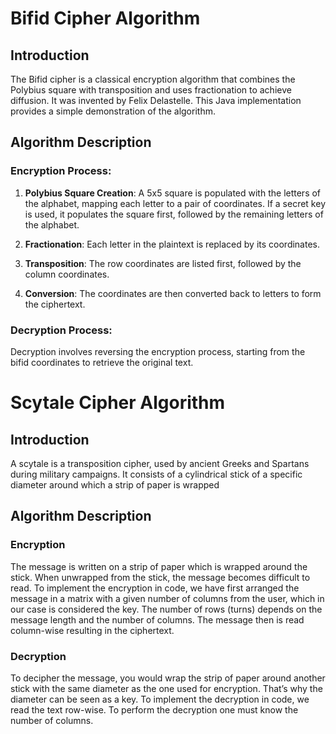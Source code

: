 # Bifid Cipher Algorithm

## Introduction
The Bifid cipher is a classical encryption algorithm that combines the Polybius square with transposition and uses fractionation to achieve diffusion. It was invented by Felix Delastelle. This Java implementation provides a simple demonstration of the algorithm.

## Algorithm Description

### Encryption Process:
1. **Polybius Square Creation**: A 5x5 square is populated with the letters of the alphabet, mapping each letter to a pair of coordinates. If a secret key is used, it populates the square first, followed by the remaining letters of the alphabet.

2. **Fractionation**: Each letter in the plaintext is replaced by its coordinates.

3. **Transposition**: The row coordinates are listed first, followed by the column coordinates.

4. **Conversion**: The coordinates are then converted back to letters to form the ciphertext.

### Decryption Process:
Decryption involves reversing the encryption process, starting from the bifid coordinates to retrieve the original text.

# Scytale Cipher Algorithm

## Introduction
A scytale is a transposition cipher, used by ancient Greeks and Spartans during military campaigns. It consists of a cylindrical stick of a specific diameter around which a strip of paper is wrapped

## Algorithm Description

### Encryption 
The message is written on a strip of paper which is wrapped around the stick. When unwrapped from the stick, the message becomes difficult to read. To implement the encryption in code, we have first arranged the message in a matrix with a given number of columns from the user, which in our case is considered the key. The number of rows (turns) depends on the message length and the number of columns. The message then is read column-wise resulting in the ciphertext. 

### Decryption
To decipher the message, you would wrap the strip of paper around another stick with the same diameter as the one used for encryption. That’s why the diameter can be seen as a key. To implement the decryption in code, we read the text row-wise. To perform the decryption one must know the number of columns.
